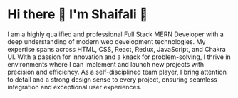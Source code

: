 <div style={align:"center"}>
<h1 style={textAlign:"center"}>Hi there 👋 I'm Shaifali 👩</h1>
<p style={textAlign:"center"}>I am a highly qualified and professional Full Stack MERN Developer with a deep understanding of modern web development technologies. My expertise spans across HTML, CSS, React, Redux, JavaScript, and Chakra UI. With a passion for innovation and a knack for problem-solving, I thrive in environments where I can implement and launch new projects with precision and efficiency. As a self-disciplined team player, I bring attention to detail and a strong design sense to every project, ensuring seamless integration and exceptional user experiences.

</p>

<div w="100%">
<img src="https://img.freepik.com/free-vector/young-woman-uses-computer-work-reduce-infection_1150-34985.jpg?size=626&ext=jpg"  height="350px" margin='auto/>
  </div>
  
<a href="https://git.io/typing-svg"><img src="https://readme-typing-svg.demolab.com?font=Fira+Code&weight=700&size=18&pause=999&width=435&lines=Hello+!+My+Name+is+Shaifali.;I+am+a+Full+Stack+Web+Developer.;+Looking+to+start+the+career+as+software+engineer.;Proficient+in+MERN+Stack+Developing." alt="Typing SVG" /></a>

<!-- <div id="header" align="center">
  <img src="https://media1.giphy.com/media/26n7b7PjSOZJwVCmY/giphy.webp?cid=ecf05e4728f9ysbeeszug7wzirde5hz36pr3vx32pg62wp11&rid=giphy.webp&ct=g"/>
</div> -->


- 🔭 I’m currently working on **FRONTEND** and **BACKEND**
- 🌱 I’m currently learning **MERN at Masai School**
- 💬 Ask me about **React**
- 🥇Have a look at my **<a href="https://ShaifaliJ-99.github.io/">https://ShaifaliJ-99.github.io/</a>**
- 📄 Know about my projects **<a href="https://drive.google.com/file/d/1m-5h1Is4mNkilVLdVOFL7cg8Pegx4CkL/view?usp=share_link">Resume</a>**
- 📫 How to reach me: <a href="https://mail.google.com/mail/u/0/#compose=CllgCJlLWxqnrmcQxQrxWLMQslBnnpCmLCNFTgHLWjkxDTbKbdbvLxMCsPsGvMKQJTcZTDMFFVV">shaifali02000@gmail.com</a>

<h2>📜Technical Skills</h2>
<div>
  <h4>FRONTEND</h4>
  <img src="https://media1.giphy.com/media/SvFocn0wNMx0iv2rYz/200w.webp?cid=ecf05e470vjhp7omsv23mp4awxaxtpy0hidsrueqzef9coaz&rid=200w.webp&ct=g" width="80px" />
  <img src="https://img.freepik.com/free-icon/css_318-674222.jpg?size=338&ext=jpg&ga=GA1.1.1323011461.1676294460&semt=ais" width="80px"/>
  <img src="https://img.freepik.com/free-icon/html-5_318-698168.jpg?size=338&ext=jpg&ga=GA1.1.1323011461.1676294460&semt=ais" width="80px"/>
  <img src="https://cdn.icon-icons.com/icons2/2415/PNG/512/typescript_original_logo_icon_146317.png" width="80px"/>
  <img src="https://img.icons8.com/color/1x/redux.png" width="80px"/>
  <img src="https://img.icons8.com/officel/1x/react.png" width="80px"/>
   <h4>BACKEND</h4>
  <img src="https://raw.githubusercontent.com/devicons/devicon/master/icons/mongodb/mongodb-original-wordmark.svg" width="80px"/>
   <img src="https://raw.githubusercontent.com/devicons/devicon/master/icons/express/express-original-wordmark.svg" width="80px"/>
  <img src="https://img.icons8.com/color/1x/nodejs.png" width="80px"/>
  
 </div>

<h2><img src="https://cliply.co/wp-content/uploads/2020/04/422004440_CHECKMARK_3D_ICON_400px.gif" alt="git" width="3%"/>Github Stats</h2>
 <img src="https://github-readme-streak-stats.herokuapp.com?user=officialShaifaliJ&border_radius=10.6" alt="state1" id="github-streak-stats"/>
            <img id="github-stats-card" src="https://github-readme-stats.vercel.app/api?username=officialShaifaliJ" alt="state2"/>
            <img src="https://github-readme-stats.vercel.app/api/top-langs/?username=officialShaifaliJ&layout=compact" id="github-top-langs" alt="s3"/>
  </div>
